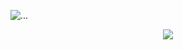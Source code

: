 ![...](https://komarev.com/ghpvc/?username=CAPSAlCIN)
<p align="center"




![](https://64.media.tumblr.com/9dbe5270b4772aff8617f0f5116dc098/0e767f0ebee3a2e3-dc/s250x400/40aff0b668e195afc8e6b96555e518dc25d98ccf.gifv)
<p align="center"
